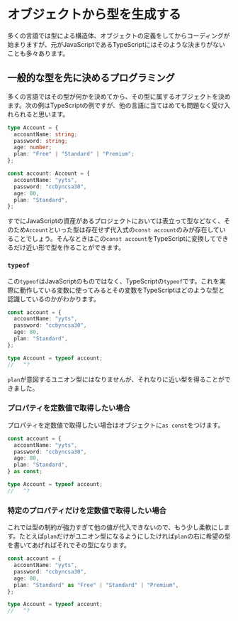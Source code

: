 # オブジェクトから型を生成する

多くの言語では型による構造体、オブジェクトの定義をしてからコーディングが始まりますが、元がJavaScriptであるTypeScriptにはそのような決まりがないことも多々あります。

## 一般的な型を先に決めるプログラミング

多くの言語ではその型が何かを決めてから、その型に属するオブジェクトを決めます。次の例はTypeScriptの例ですが、他の言語に当てはめても問題なく受け入れられると思います。

```ts twoslash
type Account = {
  accountName: string;
  password: string;
  age: number;
  plan: "Free" | "Standard" | "Premium";
};

const account: Account = {
  accountName: "yyts",
  password: "ccbyncsa30",
  age: 80,
  plan: "Standard",
};
```

すでにJavaScriptの資産があるプロジェクトにおいては表立って型などなく、そのため`Account`といった型は存在せず代入式の`const account`のみが存在していることでしょう。そんなときはこの`const account`をTypeScriptに変換してできるだけ近い形で型を作ることができます。

### `typeof`

この`typeof`はJavaScriptのものではなく、TypeScriptの`typeof`です。これを実際に動作している変数に使ってみるとその変数をTypeScriptはどのような型と認識しているのかがわかります。

```ts twoslash
const account = {
  accountName: "yyts",
  password: "ccbyncsa30",
  age: 80,
  plan: "Standard",
};

type Account = typeof account;
//   ^?
```

`plan`が意図するユニオン型にはなりませんが、それなりに近い型を得ることができました。

### プロパティを定数値で取得したい場合

プロパティを定数値で取得したい場合はオブジェクトに`as const`をつけます。

```ts twoslash
const account = {
  accountName: "yyts",
  password: "ccbyncsa30",
  age: 80,
  plan: "Standard",
} as const;

type Account = typeof account;
//   ^?
```

### 特定のプロパティだけを定数値で取得したい場合

これでは型の制約が強力すぎて他の値が代入できないので、もう少し柔軟にします。たとえば`plan`だけがユニオン型になるようにしたければ`plan`の右に希望の型を書いてあげればそれでその型になります。

```ts twoslash
const account = {
  accountName: "yyts",
  password: "ccbyncsa30",
  age: 80,
  plan: "Standard" as "Free" | "Standard" | "Premium",
};

type Account = typeof account;
//   ^?
```
